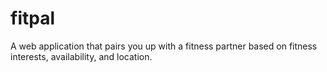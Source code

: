 # fitpal
A web application that pairs you up with a fitness partner based on fitness interests, availability, and location.

